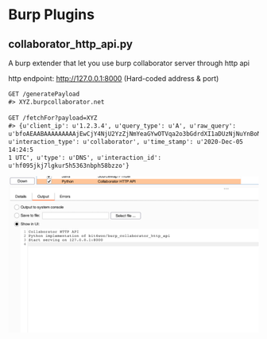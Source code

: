 # Burp Plugins

## collaborator\_http\_api.py
A burp extender that let you use burp collaborator server through http api

http endpoint:  http://127.0.0.1:8000 (Hard-coded address & port)
```
GET /generatePayload
#> XYZ.burpcollaborator.net

GET /fetchFor?payload=XYZ
#> {u'client_ip': u'1.2.3.4', u'query_type': u'A', u'raw_query': u'bfoAEAABAAAAAAAAAjEwCjY4NjU2YzZjNmYeaGYwOTVqa2o3bGdrdXI1aDUzNjNuYnBoNThienpvEGJ1cnBjb2xsYWJvcmF0b3IDbmV0AAABAAE=', u'interaction_type': u'collaborator', u'time_stamp': u'2020-Dec-05 14:24:5
1 UTC', u'type': u'DNS', u'interaction_id': u'hf095jkj7lgkur5h5363nbph58bzzo'}
```

![collab-http-api.png](images/collab-http-api.png)


